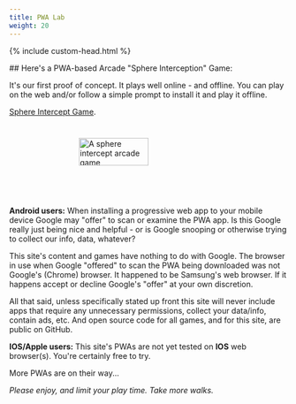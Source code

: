 ```yaml
---
title: PWA Lab
weight: 20
---
```

{% include custom-head.html %}
<head>
<link rel="shortcut icon" type="image/png"  href="favicon.png">
<meta http-equiv="Permissions-Policy" content="interest-cohort=(), user-id=()" />
</head>
## Here's a PWA-based Arcade "Sphere Interception" Game: 

It's our first proof of concept. It plays well online - and offline. You can play on the web and/or follow a simple prompt to install it and play it offline.

[Sphere Intercept Game](https://bobkoto.github.io/bob-site/az). 

<div style="display:flex; justify-content:center; align-items:center; width: 100%;">
    <a href="https://bobkoto.github.io/bob-site/az" style="display:flex; height:100; width:100%; justify-content:center; align-items:center" 
    title="Intercept the Spheres. Click to play..."> 
        <img src="{{ site.baseurl }}/assets/CubeTestStartPage.png" 
             style="height:50; width:50%; justify-content:center; align-items:center" 
             alt="A sphere intercept arcade game"> 
    </a>
</div>
<br><br>

**Android users:** When installing a progressive web app to your mobile device Google may "offer" to scan or examine the PWA app. Is this Google really just being nice and helpful - or is Google snooping or otherwise trying to collect our info, data, whatever? 

This site's content and games have nothing to do with Google. The browser in use when Google "offered" to scan the PWA being downloaded was not Google's (Chrome) browser. It happened to be Samsung's web browser. If it happens accept or decline Google's "offer" at your own discretion.

All that said, unless specifically stated up front this site will never include apps that require any unnecessary permissions, collect your data/info, contain ads, etc. And open source code for all games, and for this site, are public on GitHub.

**IOS/Apple users:** This site's PWAs are not yet tested on **IOS** web browser(s). You're certainly free to try.

More PWAs are on their way...

*Please enjoy, and limit your play time. Take more walks.*